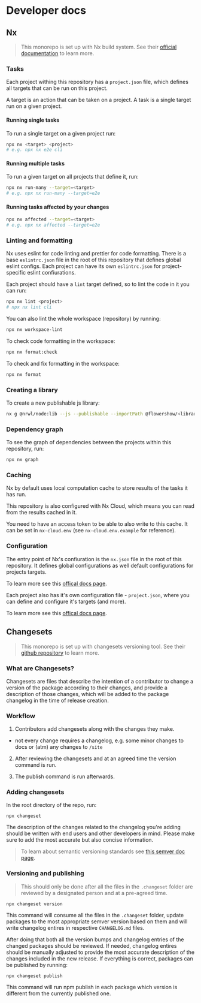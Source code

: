 # Developer docs

## Nx

> This monorepo is set up with Nx build system. See their [official documentation](https://nx.dev/getting-started) to learn more.

### Tasks

Each project withing this repository has a `project.json` file, which defines all targets that can be run on this project.

A target is an action that can be taken on a project.
A task is a single target run on a given project.

#### Running single tasks

To run a single target on a given project run:

```sh
npx nx <target> <project>
# e.g. npx nx e2e cli
```

#### Running multiple tasks

To run a given target on all projects that define it, run:

```sh
npx nx run-many --target=<target>
# e.g. npx nx run-many --target=e2e
```

#### Running tasks affected by your changes

```sh
npx nx affected --target=<target>
# e.g. npx nx affected --target=e2e
```

### Linting and formatting

Nx uses eslint for code linting and prettier for code formatting. There is a base `eslintrc.json` file in the root of this repository that defines global eslint configs. Each project can have its own `eslintrc.json` for project-specific eslint confiurations.

Each project should have a `lint` target defined, so to lint the code in it you can run:

```sh
npx nx lint <project>
# npx nx lint cli
```

You can also lint the whole workspace (repository) by running:

```sh
npx nx workspace-lint
```

To check code formatting in the workspace:

```sh
npx nx format:check
```

To check and fix formatting in the workspace:

```sh
npx nx format
```

### Creating a library

To create a new publishable js library:

```sh
nx g @nrwl/node:lib --js --publishable --importPath @flowershow/<library-name>
```

### Dependency graph

To see the graph of dependencies between the projects within this repository, run:

```sh
npx nx graph
```

### Caching

Nx by default uses local computation cache to store results of the tasks it has run.

This repository is also configured with Nx Cloud, which means you can read from the results cached in it.

You need to have an access token to be able to also write to this cache. It can be set in `nx-cloud.env` (see `nx-cloud.env.example` for reference).

### Configuration

The entry point of Nx's confiuration is the `nx.json` file in the root of this repository. It defines global configurations as well default configurations for projects targets.

To learn more see this [offical docs page](https://nx.dev/reference/nx-json).

Each project also has it's own configuration file - `project.json`, where you can define and configure it's targets (and more).

To learn more see this [offical docs page](https://nx.dev/reference/project-configuration).

## Changesets

> This monorepo is set up with changesets versioning tool. See their [github repository](https://github.com/changesets/changesets) to learn more.

### What are Changesets?

Changesets are files that describe the intention of a contributor to change a version of the package according to their changes, and provide a description of those changes, which will be added to the package changelog in the time of release creation.

### Workflow

1. Contributors add changesets along with the changes they make.

- not every change requires a changelog, e.g. some minor changes to docs or (atm) any changes to `/site`

2. After reviewing the changesets and at an agreed time the version command is run.

3. The publish command is run afterwards.

### Adding changesets

In the root directory of the repo, run:

```
npx changeset
```

The description of the changes related to the changelog you're adding should be written with end users and other developers in mind. Please make sure to add the most accurate but also concise information.

> To learn about semantic versioning standards see [this semver doc page](https://semver.org/).

### Versioning and publishing

> This should only be done after all the files in the `.changeset` folder are reviewed by a designated person and at a pre-agreed time.

```
npx changeset version
```

This command will consume all the files in the `.changeset` folder, update packages to the most appropriate semver version based on them and will write changelog entires in respective `CHANGELOG.md` files.

After doing that both all the version bumps and changelog entries of the changed packages should be reviewed. If needed, changelog entires should be manually adjusted to provide the most accurate description of the changes included in the new release. If everything is correct, packages can be published by running:

```
npx changeset publish
```

This command will run npm publish in each package which version is different from the currently published one.
